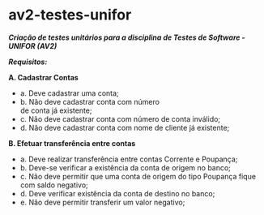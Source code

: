 # av2-testes-unifor
***Criação de testes unitários para a disciplina de Testes de Software - UNIFOR (AV2)***

***Requisitos:***

**A.	Cadastrar Contas**

 - a. Deve cadastrar uma conta; 
 - b. Não deve cadastrar conta com número  
   de conta já existente; 
 - c. Não deve cadastrar conta com número de conta inválido;   
 - d. Não deve cadastrar conta com nome de cliente já       existente;

**B.	Efetuar transferência entre contas**

 - a. Deve realizar transferência entre contas Corrente e Poupança; 
 - b. Deve-se verificar a existência da conta de origem no banco; 
 - c. Não deve permitir que uma conta de origem do tipo Poupança fique com saldo negativo; 
 - d. Deve verificar existência da conta de destino no
   banco; 
 - e. Não deve permitir transferir um valor negativo;




